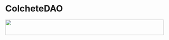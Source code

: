 # ColcheteDAO

<img width="100%" height="50px"
  src="https://s5.gifyu.com/images/SRRML.md.gif" /><br />

